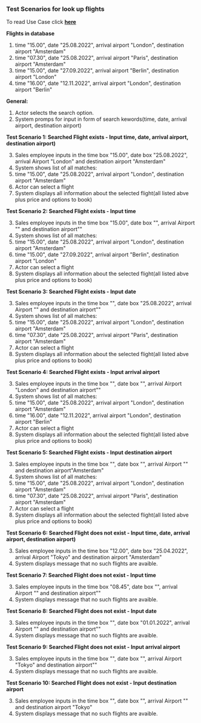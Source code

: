 ### **Test Scenarios for look up flights**

To read Use Case click [**here**]( ../../UseCasesSalesEmployee.md )

**Flights in database**

1. time "15.00", date "25.08.2022", arrival airport "London", destination airport "Amsterdam"
2. time "07.30", date "25.08.2022", arrival airport "Paris", destination airport "Amsterdam"
3. time "15.00", date "27.09.2022", arrival airport "Berlin", destination airport "London"
4. time "16.00", date "12.11.2022", arrival airport "London", destination airport "Berlin"


**General:**

1. Actor selects the search option.
2. System promps for input in form of search kewords(time, date, arrival airport, destination airport)



**Test Scenario 1: Searched Flight exists - Input time, date, arrival airport, destination airport)**

3. Sales employee inputs in the time box "15.00", date box "25.08.2022", arrival Airport "London" and destination airport "Amsterdam"
4. System shows list of all matches:
  1. time "15.00", date "25.08.2022", arrival airport "London", destination airport "Amsterdam"
5. Actor can select a flight
6. System displays all information about the selected flight(all listed abve plus price and options to book)


**Test Scenario 2: Searched Flight exists - Input time**

3. Sales employee inputs in the time box "15.00", date box "", arrival Airport "" and destination airport""
4. System shows list of all matches:
  1. time "15.00", date "25.08.2022", arrival airport "London", destination airport "Amsterdam"
  2. time "15.00", date "27.09.2022", arrival airport "Berlin", destination airport "London"
5. Actor can select a flight
6. System displays all information about the selected flight(all listed abve plus price and options to book)


**Test Scenario 3: Searched Flight exists - Input date**

3. Sales employee inputs in the time box "", date box "25.08.2022", arrival Airport "" and destination airport""
4. System shows list of all matches:
  1. time "15.00", date "25.08.2022", arrival airport "London", destination airport "Amsterdam"
  2. time "07.30", date "25.08.2022", arrival airport "Paris", destination airport "Amsterdam"
5. Actor can select a flight
6. System displays all information about the selected flight(all listed abve plus price and options to book)


**Test Scenario 4: Searched Flight exists - Input arrival airport**

3. Sales employee inputs in the time box "", date box "", arrival Airport "London" and destination airport""
4. System shows list of all matches:
  1. time "15.00", date "25.08.2022", arrival airport "London", destination airport "Amsterdam"
  2. time "16.00", date "12.11.2022", arrival airport "London", destination airport "Berlin"
5. Actor can select a flight
6. System displays all information about the selected flight(all listed abve plus price and options to book)


**Test Scenario 5: Searched Flight exists - Input destination airport**

3. Sales employee inputs in the time box "", date box "", arrival Airport "" and destination airport"Amsterdam"
4. System shows list of all matches:
  1. time "15.00", date "25.08.2022", arrival airport "London", destination airport "Amsterdam"
  2. time "07.30", date "25.08.2022", arrival airport "Paris", destination airport "Amsterdam"
5. Actor can select a flight
6. System displays all information about the selected flight(all listed abve plus price and options to book)




**Test Scenario 6: Searched Flight does not exist - Input time, date, arrival airport, destination airport)**

3. Sales employee inputs in the time box "12.00", date box "25.04.2022", arrival Airport "Tokyo" and destination airport "Amsterdam"
4. System displays message that no such flights are avaible.


**Test Scenario 7: Searched Flight does not exist - Input time**

3. Sales employee inputs in the time box "08.45", date box "", arrival Airport "" and destination airport""
4. System displays message that no such flights are avaible.


**Test Scenario 8: Searched Flight does not exist - Input date**

3. Sales employee inputs in the time box "", date box "01.01.2022", arrival Airport "" and destination airport""
4. System displays message that no such flights are avaible.


**Test Scenario 9: Searched Flight does not exist - Input arrival airport**

3. Sales employee inputs in the time box "", date box "", arrival Airport "Tokyo" and destination airport""
4. System displays message that no such flights are avaible.


**Test Scenario 10: Searched Flight does not exist - Input destination airport**

3. Sales employee inputs in the time box "", date box "", arrival Airport "" and destination airport "Tokyo"
4. System displays message that no such flights are avaible.
